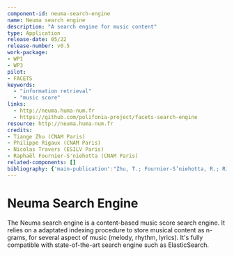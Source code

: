 ```yaml
---
component-id: neuma-search-engine
name: Neuma search engine
description: "A search engine for music content"
type: Application
release-date: 05/22
release-number: v0.5
work-package:
- WP1 
- WP3
pilot:
- FACETS
keywords:
  - "information retrieval"
  - "music score"
links: 
  - http://neuma.huma-num.fr
  - https://github.com/polifonia-project/facets-search-engine
resource: http://neuma.huma-num.fr
credits: 
- Tiange Zhu (CNAM Paris)
- Philippe Rigaux (CNAM Paris)
- Nicolas Travers (ESILV Paris)
- Raphaël Fournier-S'niehotta (CNAM Paris)
related-components: []
bibliography: {'main-publication':"Zhu, T.; Fournier-S’niehotta, R.; Rigaux, P.; Travers, N., A Framework for Content-Based Search in Large Music Collections (https://www.mdpi.com/2504-2289/6/1/23). Big Data Cogn. Comput. 2022, 6, 23. https://doi.org/10.3390/bdcc6010023"}
--- 
```


# Neuma Search Engine

The Neuma search engine is a content-based music score search engine. It
relies on a adaptated indexing procedure to store musical content as n-grams,
for several aspect of music (melody, rhythm, lyrics). It's fully
compatible with state-of-the-art search engine such as ElasticSearch.
